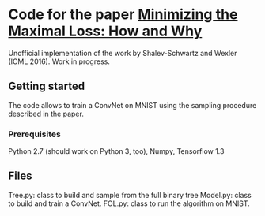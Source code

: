# Code for the paper [Minimizing the Maximal Loss: How and Why](https://arxiv.org/pdf/1602.01690.pdf)

Unofficial implementation of the work by Shalev-Schwartz and Wexler (ICML 2016). Work in progress.

## Getting started

The code allows to train a ConvNet on MNIST using the sampling procedure described in the paper. 

### Prerequisites

Python 2.7 (should work on Python 3, too), Numpy, Tensorflow 1.3 

## Files

Tree.py: class to build and sample from the full binary tree
Model.py: class to build and train a ConvNet.
FOL.py: class to run the algorithm on MNIST. 
